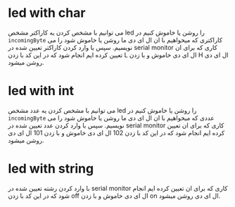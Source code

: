 # led with char
می توانیم با مشخص کردن یه کاراکتر مشخص led را روشن یا خاموش کنیم
در `incomingByte` کاراکتری که میخواهیم با ان ال ای دی ما روشن یا خاموش شود را می نویسیم.
سپس با وارد کردن کاراکتر تعیین شده در serial monitor کاری که برای ان تعیین کرده ایم انجام شود که در این کد با زدن L ال ای دی خاموش و با زدن H ال ای دی روشن میشود.
# led with int
می توانیم با مشخص کردن یه عدد مشخص led را روشن یا خاموش کنیم
در `incomingByte` عددی که میخواهیم با ان ال ای دی ما روشن یا خاموش شود را می نویسیم.
سپس با وارد کردن عدد تعیین شده در serial monitor کاری که برای ان تعیین کرده ایم انجام شود که در این کد با زدن   102 ال ای دی خاموش و با زدن 101 ال ای دی روشن میشود.
# led with string
با وارد کردن رشته تعیین شده در serial monitor کاری که برای ان تعیین کرده ایم انجام شود که در این کد با زدن off ال ای دی خاموش و با زدن on ال ای دی روشن میشود.
